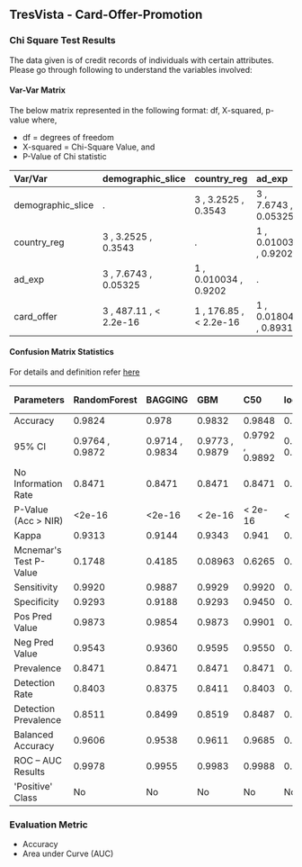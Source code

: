 ## TresVista - Card-Offer-Promotion


### Chi Square Test Results

The data given is of credit records of individuals with certain attributes. Please go through following to understand the variables involved:

#### Var-Var Matrix

The below matrix represented in the following format:
df, X-squared, p-value where,

- df = degrees of freedom
- X-squared = Chi-Square Value, and
- P-Value of Chi statistic

| Var/Var | demographic_slice | country_reg | ad_exp | card_offer |
|:------------- |:------------- |:------------- |:-------------|:-------------|
| demographic_slice | . | 3 , 3.2525 , 0.3543 | 3 , 7.6743 , 0.05325 | 3 , 487.11 , < 2.2e-16 | 
| country_reg | 3 , 3.2525 , 0.3543 | . | 1 , 0.010034 , 0.9202 | 1 , 176.85 , < 2.2e-16 |
| ad_exp | 3 , 7.6743 , 0.05325 |  1 , 0.010034 , 0.9202 | . |  1 , 0.018046 , 0.8931 |
| card_offer | 3 , 487.11 , < 2.2e-16 | 1 , 176.85 , < 2.2e-16 | 1 , 0.018046 , 0.8931 | . |

#### Confusion Matrix Statistics

For details and definition refer [here](src)

| Parameters | RandomForest | BAGGING | GBM | C50 | logisticReg | Naive bayes |
|:------------- |:------------- |:------------- |:------------- |:------------- |:------------- |:------------- |
| Accuracy	| 0.9824 | 0.978 | 0.9832 |  0.9848 | 0.9684 | 0.8896 |
| 95% CI | 0.9764 , 0.9872 | 0.9714 , 0.9834 | 0.9773 , 0.9879 | 0.9792 , 0.9892 | 0.9608 , 0.9749 | 0.8766 , 0.9016 |
| No Information Rate | 0.8471	| 0.8471 | 0.8471 | 0.8471 | 0.8471 | 0.8471 |
| P-Value (Acc > NIR) | <2e-16	| <2e-16 | < 2e-16 | < 2e-16 | < 2e-16 | 4.93e-10 |
| Kappa | 0.9313 |  0.9144 | 0.9343 | 0.941 | 0.8759 | 0.3942 |
| Mcnemar's Test P-Value | 0.1748 | 0.4185 | 0.08963 | 0.6265 | 0.1152 | < 2.2e-16 |
| Sensitivity | 0.9920 | 0.9887 | 0.9929 | 0.9920 | 0.9849 | 1.0000 |
| Specificity | 0.9293 | 0.9188 | 0.9293 | 0.9450 | 0.8770 | 0.2775 |
| Pos Pred Value | 0.9873 | 0.9854 | 0.9873 | 0.9901 | 0.9780 | 0.8847 |
| Neg Pred Value | 0.9543 | 0.9360 | 0.9595 | 0.9550 | 0.9128 | 1.0000 |
| Prevalence | 0.8471 |  0.8471 | 0.8471 | 0.8471 | 0.8471 | 0.8471 |
| Detection Rate | 0.8403 |  0.8375 | 0.8411 | 0.8403 | 0.8343 | 0.8471 |
| Detection Prevalence | 0.8511 | 0.8499 | 0.8519 | 0.8487 | 0.8531 | 0.9576 |
| Balanced Accuracy | 0.9606 | 0.9538 | 0.9611 | 0.9685 | 0.9309 | 0.6387 |
| ROC – AUC Results | 0.9978 | 0.9955 | 0.9983 | 0.9988 | 0.994 | 0.9906 |
| 'Positive' Class | No | No | No | No | No | No |


### Evaluation Metric

- Accuracy
- Area under Curve (AUC)